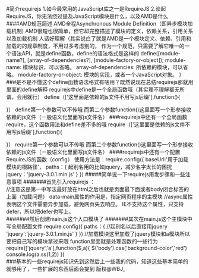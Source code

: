 
#简介requirejs
1.如今最常用的JavaScript库之一是RequireJS
2.谈起RequireJS，你无法绕过提及JavaScript模块是什么，以及AMD是什么
####AMD规范简述
AMD全程Asynchronous Module Definition（即异步模块加载机制)
AMD很短也很简单，但它却完整描述了模块的定义，依赖关系，引用关系以及加载机制
人话好理解（其实说白了就是AMD是一个模块定义、依赖、引用和加载的的规章制度，不用过多考虑别的，
作为一个规范，只需要了解它唯一的一个语法API，就是define函数，define的语法格式是这样的
define([module-name?], [array-of-dependencies?], [module-factory-or-object]);
module-name: 模块标识，可以省略。
array-of-dependencies: 所依赖的模块，可以省略。
module-factory-or-object: 模块的实现，或者一个JavaScript对象。
）
###是不是不懂这个define函数语法格式有啥用？既然说现在总结requirejs那就用里面的define解释
requirejs中define是一个全局函数哦（其实理不理解都无所谓，会用就行）
define（['这里面是依赖的js文件不用写js后缀'],function(){

}）
define第一个参数可以不传哦
而第二个参数function()这里面写一个形参接收依赖的js文件（一般语义化里面写js文件名）
###requirejs中还有一个全局函数require，这个函数用法和define差不多的哦
require（['这里面是依赖的js文件不用写js后缀'],function(){

}）
require第一个参数可以不传哦
而第二个参数function()这里面写一个形参接收依赖的js文件（一般语义化里面写js文件名）
####requirejs中还有一个配置RequireJS的函数（config）
使用方法是：require.config({
     baseUrl:'用于加载模块的根路径'，
     paths：{
         起别名用的比如jquery，减少名字太长的困扰
         jquery：'jquery-3.0.1.min.js'
     }
})
#####简单说一下requirejs用发步骤和一些注意事项
#######首先引入requirejs ：  
    //注意这是第一中写法最好放在html之后也就是页面最下面或者body闭合标签的上面（加载问题）
        data-main属性的作用是，指定网页程序的主模块 
        <script data-main="main" src="js/require.js" ></script>
    //async属性表明这个文件需要异步加载，避免网页失去响应。
      IE不支持这个属性，只支持defer，所以把defer也写上。    
        <script src="js/require.js" defer async="true" ></script>
#######然后创建main.js这个入口模块了 
#######其次在main.js这个主模块中写全局配置文件
    require.config({
        paths：{
            //起别名以后直接用jquery
            'jquery':'jquery-3.0.1.min.js'
        }
    })
    //加载模块这里加载了jquery模块和a模块所以要把自己写的模块拿过来哦
        function里面就是处理函数的一些行为
    require(['jquery','a'],function($,a){
         $('body').css('background-color','red')
         console.log(a.ss(1,2))
    })       
###基本的一些requirejs知识先到这然后上一些我的代码，知道这些基本简单的就够用了，一些扩展的东西后面会提到
版权@WBJ_